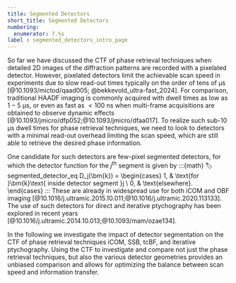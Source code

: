 ```yaml
---
title: Segmented Detectors
short_title: Segmented Detectors
numbering:
  enumerator: 7.%s
label : segmented_detectors_intro_page
---
```


So far we have discussed the CTF of phase retrieval techniques when detailed 2D images of the diffraction patterns are recorded with a pixelated detector.
However, pixelated detectors limit the achievable scan speed in experiments due to slow read-out times typically on the order of tens of μs [@10.1093/mictod/qaad005; @bekkevold_ultra-fast_2024].
For comparison, traditional HAADF imaging is commonly acquired with dwell times as low as $1 - 5$ μs, or even as fast as $< 100$ ns when multi-frame acquisitions are obtained to observe dynamic effects [@10.1093/jmicro/dfp052;@10.1093/jmicro/dfaa017].
To realize such sub-$10$ μs dwell times for phase retrieval techniques, we need to look to detectors with a minimal read-out overhead limiting the scan speed, which are still able to retrieve the desired phase information.

One candidate for such detectors are few-pixel segmented detectors, for which the detector function for the $j^{\mathrm{th}}$ segment is given by
:::{math}
:label: segmented_detector_eq
D_j(\bm{k}) =
\begin{cases}
1, & \text{for }\bm{k}\text{ inside detector segment }j \\
0, & \text{elsewhere}.
\end{cases}
:::
These are already in widespread use for both iCOM and OBF imaging [@10.1016/j.ultramic.2015.10.011;@10.1016/j.ultramic.2020.113133].
The use of such detectors for direct and iterative ptychography has been explored in recent years [@10.1016/j.ultramic.2014.10.013;@10.1093/mam/ozae134].

In the following we investigate the impact of detector segmentation on the CTF of phase retrieval techniques iCOM, SSB, tcBF, and iterative ptychography.
Using the CTF to investigate and compare not just the phase retrieval techniques, but also the various detector geometries provides an unbiased comparison and allows for optimizing the balance between scan speed and information transfer.
